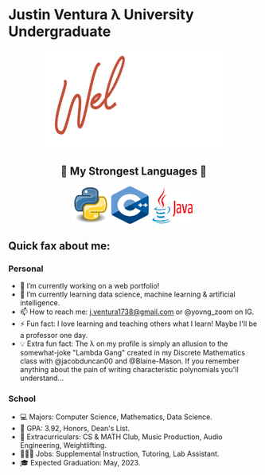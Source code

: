 # Justin Ventura λ University Undergraduate

<p align="center">
  <img src="/GIFs/Welcome.gif" alt="Welcome!" width="360" height="200">
</p>

<h2 align="center"> 💪 My Strongest Languages 💪</h3>

<p align="center">
  <img src="/Images/PythonLogo.png" alt="Python Logo" width="75" height="75"> <img src="/Images/CPPLogo.png" alt="C++ Logo" width="75" height="75"> <img src="/Images/JavaLogo.png" alt="Java Logo" width="90" height="75">
</p>


## Quick fax about me:

### Personal

- 🔭 I’m currently working on a web portfolio!
- 🌱 I’m currently learning data science, machine learning & artificial intelligence.
- 📫 How to reach me: j.ventura1738@gmail.com or @yovng_zoom on IG.
- ⚡ Fun fact: I love learning and teaching others what I learn!  Maybe I'll be a professor one day.
- 💡 Extra fun fact: The λ on my profile is simply an allusion to the somewhat-joke "Lambda Gang" created in my Discrete Mathematics class with @jacobduncan00 and @Blaine-Mason.  If you remember anything about the pain of writing characteristic polynomials you'll understand...

### School

- 💻 Majors: Computer Science, Mathematics, Data Science.
- 🧠 GPA: 3.92, Honors, Dean's List.
- 🤩 Extracurriculars: CS & MATH Club, Music Production, Audio Engineering, Weightlifting.
- 👨🏻‍💻 Jobs: Supplemental Instruction, Tutoring, Lab Assistant.
- 🎓 Expected Graduation: May, 2023.
